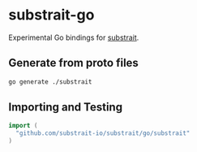 # substrait-go

Experimental Go bindings for [substrait](https://substrait.io).

## Generate from proto files

```bash
go generate ./substrait
```

## Importing and Testing

```go
import (
  "github.com/substrait-io/substrait/go/substrait" 
)
```

